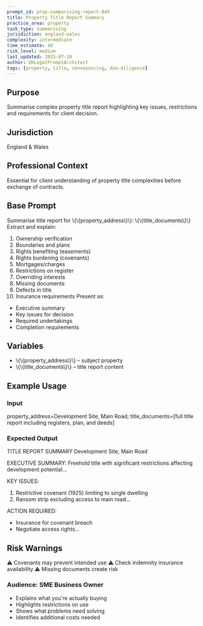 ```yaml
---
prompt_id: prop-summarising-report-045
title: Property Title Report Summary
practice_area: property
task_type: summarising
jurisdiction: england-wales
complexity: intermediate
time_estimate: 40
risk_level: medium
last_updated: 2025-07-10
author: UKLegalPromptArchitect
tags: [property, title, conveyancing, due-diligence]
---
```


## Purpose
Summarise complex property title report highlighting key issues, restrictions and requirements for client decision.

## Jurisdiction
England & Wales

## Professional Context
Essential for client understanding of property title complexities before exchange of contracts.

## Base Prompt
Summarise title report for \\{\\{property_address\\}\\}:
\\{\\{title_documents\\}\\}
Extract and explain:
1. Ownership verification
2. Boundaries and plans
3. Rights benefiting (easements)
4. Rights burdening (covenants)
5. Mortgages/charges
6. Restrictions on register
7. Overriding interests
8. Missing documents
9. Defects in title
10. Insurance requirements
Present as:
- Executive summary
- Key issues for decision
- Required undertakings
- Completion requirements

## Variables
- \\{\\{property_address\\}\\} – subject property
- \\{\\{title_documents\\}\\} – title report content

## Example Usage
### Input
property_address=Development Site, Main Road; title_documents=[full title report including registers, plan, and deeds]

### Expected Output
TITLE REPORT SUMMARY
Development Site, Main Road

EXECUTIVE SUMMARY:
Freehold title with significant restrictions affecting development potential...

KEY ISSUES:
1. Restrictive covenant (1925) limiting to single dwelling
2. Ransom strip excluding access to main road...

ACTION REQUIRED:
- Insurance for covenant breach
- Negotiate access rights...

## Risk Warnings
⚠️ Covenants may prevent intended use
⚠️ Check indemnity insurance availability
⚠️ Missing documents create risk

### Audience: SME Business Owner
- Explains what you're actually buying
- Highlights restrictions on use
- Shows what problems need solving
- Identifies additional costs needed
